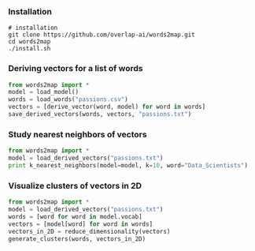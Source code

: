 <p style="text-align: center;"><span style="font-family:georgia,serif"><img alt="" src="https://raw.githubusercontent.com/overlap-ai/words2map/master/visualizations/architecture.png" /></span></p>

### Installation
```shell
# installation
git clone https://github.com/overlap-ai/words2map.git
cd words2map
./install.sh
```

### Deriving vectors for a list of words

```python
from words2map import *
model = load_model()
words = load_words("passions.csv")
vectors = [derive_vector(word, model) for word in words]
save_derived_vectors(words, vectors, "passions.txt")
```

### Study nearest neighbors of vectors 
```python
from words2map import *
model = load_derived_vectors("passions.txt")
print k_nearest_neighbors(model=model, k=10, word="Data_Scientists")
```

### Visualize clusters of vectors in 2D
```python
from words2map import *
model = load_derived_vectors("passions.txt")
words = [word for word in model.vocab]
vectors = [model[word] for word in words]
vectors_in_2D = reduce_dimensionality(vectors)
generate_clusters(words, vectors_in_2D)
```

<p style="text-align: center;"><span style="font-family:georgia,serif"><img alt="" src="https://raw.githubusercontent.com/overlap-ai/words2map/master/visualizations/tech.png" /></span></p>
